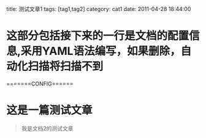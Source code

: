 title: 测试文章1
tags: [tag1,tag2]
category: cat1
date: 2011-04-28 18:44:00
# 这部分包括接下来的一行是文档的配置信息,采用YAML语法编写，如果删除，自动化扫描将扫描不到
=======CONFIG======


这是一篇测试文章
===

> 我是文档2的测试文章